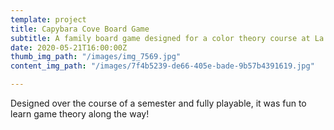 ```yaml
---
template: project
title: Capybara Cove Board Game
subtitle: A family board game designed for a color theory course at La Salle University
date: 2020-05-21T16:00:00Z
thumb_img_path: "/images/img_7569.jpg"
content_img_path: "/images/7f4b5239-de66-405e-bade-9b57b4391619.jpg"

---
```

Designed over the course of a semester and fully playable, it was fun to learn game theory along the way!
